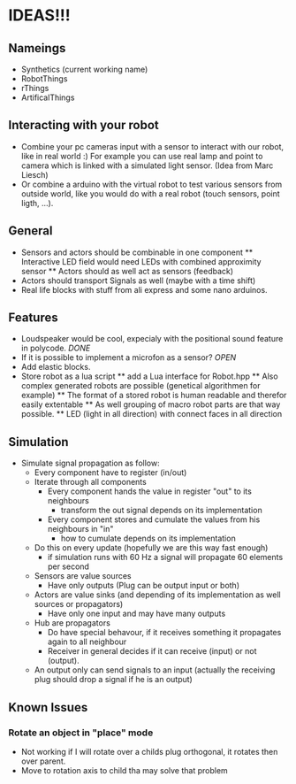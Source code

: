 # IDEAS!!!
## Nameings
* Synthetics (current working name)
* RobotThings
* rThings
* ArtificalThings

## Interacting with your robot
* Combine your pc cameras input with a sensor to interact with our robot, like in real world :) 
  For example you can use real lamp and point to camera which is linked with a simulated light sensor.
  (Idea from Marc Liesch)
* Or combine a arduino with the virtual robot to test various sensors from outside world, like you would do with a real robot (touch sensors, point ligth, ...).

## General
* Sensors and actors should be combinable in one component
** Interactive LED field would need LEDs with combined approximity sensor
** Actors should as well act as sensors (feedback)
* Actors should transport Signals as well (maybe with a time shift)
* Real life blocks with stuff from ali express and some nano arduinos.

## Features
* Loudspeaker would be cool, expecialy with the positional sound feature in polycode. *DONE*
* If it is possible to implement a microfon as a sensor? *OPEN*
* Add elastic blocks.
* Store robot as a lua script
** add a Lua interface for Robot.hpp
** Also complex generated robots are possible (genetical algorithmen for example)
** The format of a stored robot is human readable and therefor easily extentable
** As well grouping of macro robot parts are that way possible.
** LED (light in all direction) with connect faces in all direction

## Simulation
* Simulate signal propagation as follow:
  - Every component have to register (in/out)
  - Iterate through all components
    - Every component hands the value in register "out" to its neighbours
      - transform the out signal depends on its implementation
    - Every component stores and cumulate the values from his neighbours in "in"
      - how to cumulate depends on its implementation
  - Do this on every update (hopefully we are this way fast enough)
    - if simulation runs with 60 Hz a signal will propagate 60 elements per second
  - Sensors are value sources
    - Have only outputs (Plug can be output input or both)
  - Actors are value sinks (and depending of its implementation as well sources or propagators)
    - Have only one input and may have many outputs
  - Hub are propagators
    - Do have special behavour, if it receives something it propagates again to all neighbour
    - Receiver in general decides if it can receive (input) or not (output).
  - An output only can send signals to an input (actually the receiving plug should drop a signal if he is an output)

## Known Issues
### Rotate an object in "place" mode
  - Not working if I will rotate over a childs plug orthogonal, it rotates then over parent.
  - Move to rotation axis to child tha may solve that problem
